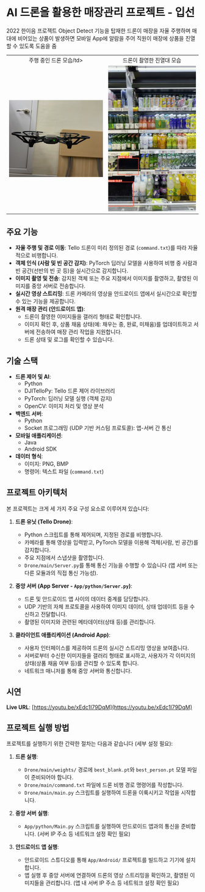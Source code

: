 # AI 드론을 활용한 매장관리 프로젝트 - 입선

2022 한이음 프로젝트
Object Detect 기능을 탑재한 드론이 매장을 자율 주행하며 매대에 비어있는 상품이 발생하면 
모바일 App에 알람을 주어 직원이 매장에 상품을 진열 할 수 있도록 도움을 줌

<table>
  <tr>
    <td style="text-align: center;">주행 중인 드론 모습/td>
    <td style="text-align: center;">드론이 촬영한 진열대 모습</td>
  </tr>
  <tr>
    <td><img src="img/dron_fly.png" alt="Dron Fly" width="500" hight="300"/></td>
    <td><img src="img/detect_blank.png" alt="Dron camera view" width="500" hight="300"/></td>
  </tr>
</table>

## 주요 기능

*   **자율 주행 및 경로 이동**: Tello 드론이 미리 정의된 경로 (`command.txt`)를 따라 자율적으로 비행합니다.
*   **객체 인식 (사람 및 빈 공간 감지)**: PyTorch 딥러닝 모델을 사용하여 비행 중 사람과 빈 공간(선반의 빈 곳 등)을 실시간으로 감지합니다.
*   **이미지 촬영 및 전송**: 감지된 객체 또는 주요 지점에서 이미지를 촬영하고, 촬영된 이미지를 중앙 서버로 전송합니다.
*   **실시간 영상 스트리밍**: 드론 카메라의 영상을 안드로이드 앱에서 실시간으로 확인할 수 있는 기능을 제공합니다.
*   **원격 매장 관리 (안드로이드 앱)**:
    *   드론이 촬영한 이미지들을 갤러리 형태로 확인합니다.
    *   이미지 확인 후, 상품 채움 상태(예: 채우는 중, 완료, 미채움)를 업데이트하고 서버에 전송하여 매장 관리 작업을 지원합니다.
    *   드론 상태 및 로그를 확인할 수 있습니다.

## 기술 스택

*   **드론 제어 및 AI**:
    *   Python
    *   DJITelloPy: Tello 드론 제어 라이브러리
    *   PyTorch: 딥러닝 모델 실행 (객체 감지)
    *   OpenCV: 이미지 처리 및 영상 분석
*   **백엔드 서버**:
    *   Python
    *   Socket 프로그래밍 (UDP 기반 커스텀 프로토콜): 앱-서버 간 통신
*   **모바일 애플리케이션**:
    *   Java
    *   Android SDK
*   **데이터 형식**:
    *   이미지: PNG, BMP
    *   명령어: 텍스트 파일 (`command.txt`)

## 프로젝트 아키텍처

본 프로젝트는 크게 세 가지 주요 구성 요소로 이루어져 있습니다:

1.  **드론 유닛 (Tello Drone)**:
    *   Python 스크립트를 통해 제어되며, 지정된 경로를 비행합니다.
    *   카메라를 통해 영상을 입력받고, PyTorch 모델을 이용해 객체(사람, 빈 공간)를 감지합니다.
    *   주요 지점에서 스냅샷을 촬영합니다.
    *   `Drone/main/Server.py`를 통해 통신 기능을 수행할 수 있습니다 (앱 서버 또는 다른 모듈과의 직접 통신 가능성).

2.  **중앙 서버 (App Server - `App/python/Server.py`)**:
    *   드론 및 안드로이드 앱 사이의 데이터 중계를 담당합니다.
    *   UDP 기반의 자체 프로토콜을 사용하여 이미지 데이터, 상태 업데이트 등을 수신하고 전달합니다.
    *   촬영된 이미지와 관련된 메타데이터(상태 등)를 관리합니다.

3.  **클라이언트 애플리케이션 (Android App)**:
    *   사용자 인터페이스를 제공하여 드론의 실시간 스트리밍 영상을 보여줍니다.
    *   서버로부터 수신한 이미지들을 갤러리 형태로 표시하고, 사용자가 각 이미지의 상태(상품 채움 여부 등)를 관리할 수 있도록 합니다.
    *   네트워크 매니저를 통해 중앙 서버와 통신합니다.

## 시연
**Live URL**: [https://youtu.be/xEdc1I79DqM](https://youtu.be/xEdc1I79DqM)

## 프로젝트 실행 방법
프로젝트를 실행하기 위한 간략한 절차는 다음과 같습니다 (세부 설정 필요):

1.  **드론 실행**:
    *   `Drone/main/weights/` 경로에 `best_blank.pt`와 `best_person.pt` 모델 파일이 준비되어야 합니다.
    *   `Drone/main/command.txt` 파일에 드론 비행 경로 명령어를 작성합니다.
    *   `Drone/main/main.py` 스크립트를 실행하여 드론을 이륙시키고 작업을 시작합니다.

2.  **중앙 서버 실행**:
    *   `App/python/Main.py` 스크립트를 실행하여 안드로이드 앱과의 통신을 준비합니다. (서버 IP 주소 등 네트워크 설정 확인 필요)

3.  **안드로이드 앱 실행**:
    *   안드로이드 스튜디오를 통해 `App/Android/` 프로젝트를 빌드하고 기기에 설치합니다.
    *   앱 실행 후 중앙 서버에 연결하여 드론의 영상 스트리밍을 확인하고, 촬영된 이미지들을 관리합니다. (앱 내 서버 IP 주소 등 네트워크 설정 확인 필요)

